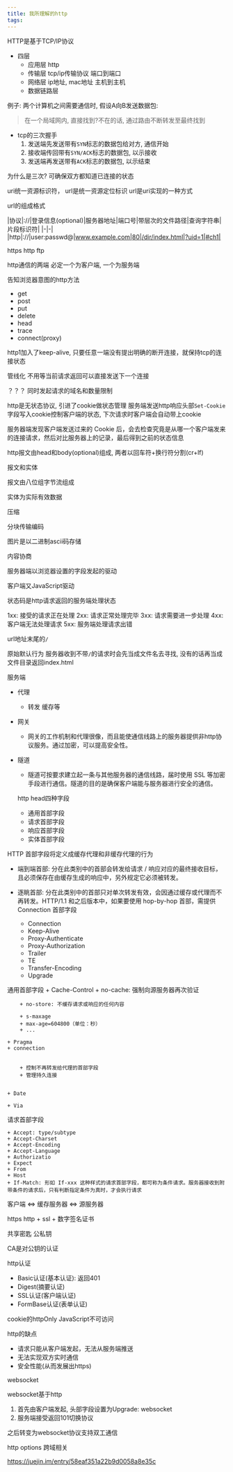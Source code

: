 ```yaml
---
title: 我所理解的http
tags:
---
```



HTTP是基于TCP/IP协议


+ 四层
    + 应用层  http
    + 传输层  tcp/ip传输协议      端口到端口
    + 网络层  ip地址, mac地址     主机到主机
    + 数据链路层


例子:    两个计算机之间需要通信时, 假设A向B发送数据包:
> 在一个局域网内, 直接找到?不在的话, 通过路由不断转发至最终找到

+ tcp的三次握手
    1. 发送端先发送带有`SYN`标志的数据包给对方, 通信开始
    2. 接收端传回带有`SYN/ACK`标志的数据包, 以示接收
    3. 发送端再发送带有`ACK`标志的数据包, 以示结束

为什么是三次?
可确保双方都知道已连接的状态





uri统一资源标识符， url是统一资源定位标识
url是uri实现的一种方式

url的组成格式

|协议|://|登录信息(optional)|服务器地址|端口号|带层次的文件路径|查询字符串|片段标识符|
|-|-|
|http|://|user:passwd@|www.example.com|80|/dir/index.html|?uid=1|#ch1|

https
http
ftp



http通信的两端 必定一个为客户端, 一个为服务端


告知浏览器意图的http方法

+ get
+ post
+ put
+ delete
+ head
+ trace
+ connect(proxy)


http1加入了keep-alive, 只要任意一端没有提出明确的断开连接，就保持tcp的连接状态

管线化 不用等当前请求返回可以直接发送下一个连接

？？？ 同时发起请求的域名和数量限制



http是无状态协议, 引进了cookie做状态管理
服务端发送http响应头部`Set-Cookie`字段写入cookie控制客户端的状态, 下次请求时客户端会自动带上cookie

服务器端发现客户端发送过来的 Cookie 后，会去检查究竟是从哪一个客户端发来的连接请求，然后对比服务器上的记录，最后得到之前的状态信息

http报文由head和body(optional)组成, 两者以回车符+换行符分割(cr+lf)



报文和实体

报文由八位组字节流组成

实体为实际有效数据

压缩

分块传输编码


图片是以二进制ascii码存储




内容协商

服务器端以浏览器设置的字段发起的驱动

客户端又JavaScript驱动


状态码是http请求返回的服务端处理状态



1xx:  接受的请求正在处理
2xx:  请求正常处理完毕
3xx:  请求需要进一步处理
4xx:  客户端无法处理请求
5xx:  服务端处理请求出错



url地址末尾的`/`

原始默认行为
服务器收到不带`/`的请求时会先当成文件名去寻找, 没有的话再当成文件目录返回index.html



服务端


+ 代理
    + 转发 缓存等
+ 网关
    + 网关的工作机制和代理很像，而且能使通信线路上的服务器提供非http协议服务。通过加密，可以提高安全性。
+ 隧道
    + 隧道可按要求建立起一条与其他服务器的通信线路，届时使用 SSL 等加密手段进行通信。隧道的目的是确保客户端能与服务器进行安全的通信。


  http head四种字段

  + 通用首部字段
  + 请求首部字段
  + 响应首部字段
  + 实体首部字段





HTTP 首部字段将定义成缓存代理和非缓存代理的行为

  + 端到端首部: 分在此类别中的首部会转发给请求 / 响应对应的最终接收目标，且必须保存在由缓存生成的响应中，另外规定它必须被转发。

  + 逐眺首部: 分在此类别中的首部只对单次转发有效，会因通过缓存或代理而不再转发。HTTP/1.1 和之后版本中，如果要使用 hop-by-hop 首部，需提供 Connection 首部字段
    - Connection
    - Keep-Alive
    - Proxy-Authenticate
    - Proxy-Authorization
    - Trailer
    - TE
    - Transfer-Encoding
    - Upgrade



通用首部字段
    + Cache-Control
        + no-cache: 强制向源服务器再次验证

        + no-store: 不缓存请求或响应的任何内容

        + s-maxage
        + max-age=604800（单位：秒）
        + ...

    + Pragma
    + connection


        + 控制不再转发给代理的首部字段
        + 管理持久连接


    + Date

    + Via



请求首部字段


    + Accept: type/subtype
    + Accept-Charset
    + Accept-Encoding
    + Accept-Language
    + Authorizatio
    + Expect
    + From
    + Host
    + If-Match: 形如 If-xxx 这种样式的请求首部字段，都可称为条件请求。服务器接收到附带条件的请求后，只有判断指定条件为真时，才会执行请求




客户端  <=> 缓存服务器  <=>  源服务器


https http + ssl + 数字签名证书



共享密匙
公私钥

CA是对公钥的认证


http认证

+ Basic认证(基本认证): 返回401
+ Digest(摘要认证)
+ SSL认证(客户端认证)
+ FormBase认证(表单认证)



cookie的httpOnly JavaScript不可访问



http的缺点

+ 请求只能从客户端发起，无法从服务端推送
+ 无法实现双方实时通信
+ 安全性能(从而发展出https)


websocket

websocket基于http

1. 首先由客户端发起, 头部字段设置为Upgrade: websocket
2. 服务端接受返回101切换协议

之后转变为websocket协议支持双工通信




http options
跨域相关


https://juejin.im/entry/58eaf351a22b9d0058a8e35c